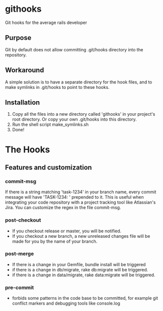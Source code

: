 # githooks
Git hooks for the average rails developer

## Purpose
Git by default does not allow committing .git/hooks directory into the repository. 

## Workaround
A simple solution is to have a separate directory for the hook files, and to make symlinks in .git/hooks to point to these hooks. 

## Installation

1. Copy all the files into a new directory called 'githooks' in your project's root directory. Or copy your own .git/hooks into this directory.
2. Run the shell script make_symlinks.sh
3. Done!


# The Hooks

## Features and customization

### commit-msg
If there is a string matching 'task-1234' in your branch name, every commit message will have 'TASK-1234: ' prepended to it. This is useful when integrating your code repository with a project tracking tool like Atlassian's Jira. You can customize the regex in the file commit-msg. 

### post-checkout
* If you checkout release or master, you will be notified.
* If you checkout a new branch, a new unreleased changes file will be made for you by the name of your branch. 

### post-merge
* If there is a change in your Gemfile, bundle install will be triggered
* if there is a change in db/migrate, rake db:migrate will be triggered.
* if there is a change in data/migrate, rake data:migrate will be triggered.

### pre-commit
* forbids some patterns in the code base to be committed, for example git conflict markers and debugging tools like console.log







